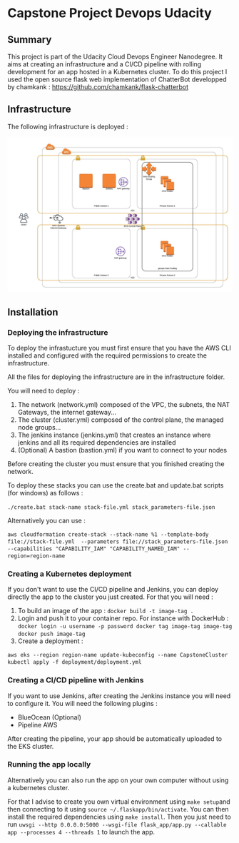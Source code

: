 # Capstone Project Devops Udacity

## Summary

This project is part of the Udacity Cloud Devops Engineer Nanodegree.
It aims at creating an infrastructure and a CI/CD pipeline with rolling development for an app hosted in a Kubernetes cluster.
To do this project I used the open source flask web implementation of ChatterBot developped by chamkank : https://github.com/chamkank/flask-chatterbot

## Infrastructure

The following infrastructure is deployed :

![Chart of infrastructure](https://github.com/Bolobolobob/capstone-project-devops-udacity/blob/master/CapstoneChart.jpeg)


## Installation

### Deploying the infrastructure

To deploy the infrastucture you must first ensure that you have the AWS CLI installed and configured with the required permissions to create the infrastructure.

All the files for deploying the infrastructure are in the infrastructure folder.

You will need to deploy :
1. The network (network.yml) composed of the VPC, the subnets, the NAT Gateways, the internet gateway...
2. The cluster (cluster.yml) composed of the control plane, the managed node groups...
3. The jenkins instance (jenkins.yml) that creates an instance where jenkins and all its required dependencies are installed
4. (Optional) A bastion (bastion.yml) if you want to connect to your nodes

Before creating the cluster you must ensure that you finished creating the network.

To deploy these stacks you can use the create.bat and update.bat scripts (for windows) as follows :

`./create.bat stack-name stack-file.yml stack_parameters-file.json`

Alternatively you can use :

```
aws cloudformation create-stack --stack-name %1 --template-body file://stack-file.yml  --parameters file://stack_parameters-file.json --capabilities "CAPABILITY_IAM" "CAPABILITY_NAMED_IAM" --region=region-name
```

### Creating a Kubernetes deployment

If you don't want to use the CI/CD pipeline and Jenkins, you can deploy directly the app to the cluster you just created. For that you will need :

1. To build an image of the app : `docker build -t image-tag .`
2. Login and push it to your container repo. For instance with DockerHub :
`docker login -u username -p password
docker tag image-tag image-tag
docker push image-tag`
3. Create a deployment :
```
aws eks --region region-name update-kubeconfig --name CapstoneCluster
kubectl apply -f deployment/deployment.yml
```

### Creating a CI/CD pipeline with Jenkins

If you want to use Jenkins, after creating the Jenkins instance you will need to configure it.
You will need the following plugins :

* BlueOcean (Optional)
* Pipeline AWS

After creating the pipeline, your app should be automatically uploaded to the EKS cluster.

### Running the app locally

Alternatively you can also run the app on your own computer without using a kubernetes cluster.

For that I advise to create you own virtual environment using `make setup`and then connecting to it using `source ~/.flaskapp/bin/activate`.
You can then install the required dependencies using `make install`.
Then you just need to run `uwsgi --http 0.0.0.0:5000 --wsgi-file flask_app/app.py --callable app --processes 4 --threads 1` to launch the app.

